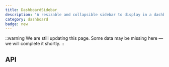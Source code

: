 ```yaml
---
title: DashboardSidebar
description: 'A resizable and collapsible sidebar to display in a dashboard.'
category: dashboard
badge: new
---
```


::warning
We are still updating this page. Some data may be missing here — we will complete it shortly.
::

## API
